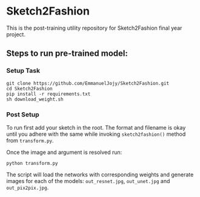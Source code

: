 # Sketch2Fashion

This is the post-training utility repository for Sketch2Fashion final year project.

## Steps to run pre-trained model:
### Setup Task
```console
git clone https://github.com/EmmanuelJojy/Sketch2Fashion.git
cd Sketch2Fashion
pip install -r requirements.txt
sh download_weight.sh
```

### Post Setup
To run first add your sketch in the root. The format and filename is okay until you adhere with the same while invoking `sketch2fashion()` method from `transform.py`.

Once the image and argument is resolved run:
```console
python transform.py
```
The script will load the networks with corresponding weights and generate images for each of the models: `out_resnet.jpg`, `out_unet.jpg` and `out_pix2pix.jpg`.